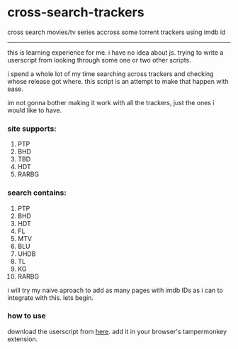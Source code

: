# cross-search-trackers
cross search movies/tv series accross some torrent trackers using imdb id

---
this is learning experience for me. i have no idea about js. trying to write a userscript from looking through some one or two other scripts.

i spend a whole lot of my time searching across trackers and checking whose release got where. this script is an attempt to make that happen with ease.

im not gonna bother making it work with all the trackers, just the ones i would like to have.

### site supports:
1. PTP
2. BHD
3. TBD
4. HDT
5. RARBG

### search contains:
1. PTP
2. BHD
3. HDT
4. FL
5. MTV
6. BLU
7. UHDB
8. TL
9. KG
10. RARBG

i will try my naive aproach to add as many pages with imdb IDs as i can to integrate with this. lets begin.

### how to use
download the userscript from [here](https://lukacoufyl.github.io/cross-search-trackers/cross-search-trackers.user.js).
add it in your browser's tampermonkey extension.

